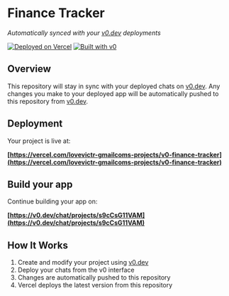 # Finance Tracker

*Automatically synced with your [v0.dev](https://v0.dev) deployments*

[![Deployed on Vercel](https://img.shields.io/badge/Deployed%20on-Vercel-black?style=for-the-badge&logo=vercel)](https://vercel.com/lovevictr-gmailcoms-projects/v0-finance-tracker)
[![Built with v0](https://img.shields.io/badge/Built%20with-v0.dev-black?style=for-the-badge)](https://v0.dev/chat/projects/s9cCsG11VAM)

## Overview

This repository will stay in sync with your deployed chats on [v0.dev](https://v0.dev).
Any changes you make to your deployed app will be automatically pushed to this repository from [v0.dev](https://v0.dev).

## Deployment

Your project is live at:

**[https://vercel.com/lovevictr-gmailcoms-projects/v0-finance-tracker](https://vercel.com/lovevictr-gmailcoms-projects/v0-finance-tracker)**

## Build your app

Continue building your app on:

**[https://v0.dev/chat/projects/s9cCsG11VAM](https://v0.dev/chat/projects/s9cCsG11VAM)**

## How It Works

1. Create and modify your project using [v0.dev](https://v0.dev)
2. Deploy your chats from the v0 interface
3. Changes are automatically pushed to this repository
4. Vercel deploys the latest version from this repository